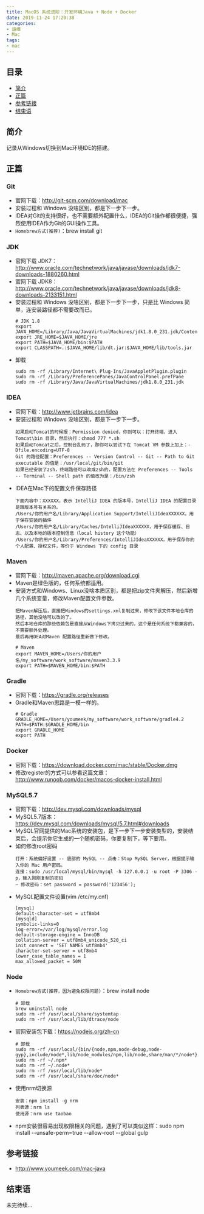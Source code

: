 ```yaml
---
title: MacOS 系统进阶：开发环境Java + Node + Docker
date: 2019-11-24 17:20:38
categories:
- 运维
- Mac
tags:
- mac
---
```


## 目录

- [简介](#简介)
- [正篇](#正篇)
- [参考链接](#参考链接)
- [结束语](#结束语)

## 简介

记录从Windows切换到Mac环境IDE的搭建。

## 正篇

### **Git**

- 官网下载：<http://git-scm.com/download/mac>
- 安装过程和 Windows 没啥区别，都是下一步下一步。
- IDEA对Git的支持很好，也不需要额外配置什么，IDEA的Git操作都很便捷，强烈使用IDEA作为Git的GUI操作工具。
- `Homebrew方式(推荐)`：brew install git

### **JDK**

- 官网下载 JDK7：<http://www.oracle.com/technetwork/java/javase/downloads/jdk7-downloads-1880260.html>
- 官网下载 JDK8：<http://www.oracle.com/technetwork/java/javase/downloads/jdk8-downloads-2133151.html>
- 安装过程和 Windows 没啥区别，都是下一步下一步，只是比 Windows 简单，连安装路径都不需要改而已。
    ```
    # JDK 1.8
    export JAVA_HOME=/Library/Java/JavaVirtualMachines/jdk1.8.0_231.jdk/Contents/Home
    export JRE_HOME=$JAVA_HOME/jre
    export PATH=$JAVA_HOME/bin:$PATH
    export CLASSPATH=.:$JAVA_HOME/lib/dt.jar:$JAVA_HOME/lib/tools.jar
    ```
- 卸载
    ```
    sudo rm -rf /Library/Internet\ Plug-Ins/JavaAppletPlugin.plugin
    sudo rm -rf /Library/PreferencePanes/JavaControlPanel.prefPane
    sudo rm -rf /Library/Java/JavaVirtualMachines/jdk1.8.0_231.jdk
    ```
    
### **IDEA**

- 官网下载：<http://www.jetbrains.com/idea>
- 安装过程和 Windows 没啥区别，都是下一步下一步。
    ```
    如果启动Tomcat的时候报：Permission denied，你则可以：打开终端，进入 Tomcat\bin 目录，然后执行：chmod 777 *.sh
    如果启动Tomcat之后，控制台乱码了，那你可以尝试下在 Tomcat VM 参数上加上：-Dfile.encoding=UTF-8
    Git 的路径配置：Preferences -- Version Control -- Git -- Path to Git executable 的值是：/usr/local/git/bin/git
    如果已经安装了zsh，终端路径可以改成zsh的，配置方法在 Preferences -- Tools -- Terminal -- Shell path 的值改为是：/bin/zsh
    ```
- IDEA在Mac下的配置文件保存路径
    ```
    下面内容中：XXXXXX，表示 IntelliJ IDEA 的版本号，IntelliJ IDEA 的配置目录是跟版本号有关系的。
    /Users/你的用户名/Library/Application Support/IntelliJIdeaXXXXXX，用于保存安装的插件
    /Users/你的用户名/Library/Caches/IntelliJIdeaXXXXXX，用于保存缓存、日志、以及本地的版本控制信息（local history 这个功能）
    /Users/你的用户名/Library/Preferences/IntelliJIdeaXXXXXX，用于保存你的个人配置、授权文件，等价于 Windows 下的 config 目录
    ```

### **Maven**

- 官网下载：<http://maven.apache.org/download.cgi>
- Maven是绿色版的，任何系统都适用。
- 安装方式和Windows、Linux没啥本质区别，都是把zip文件夹解压，然后新增几个系统变量，修改Maven配置文件参数。
    ```
    把Maven解压后，直接把Windows的settings.xml复制过来，修改下该文件本地仓库的路径，其他没啥可以改的了。
    然后本地仓库的那些依赖包是直接从Windows下拷贝过来的，这个是任何系统下都兼容的，不需要额外处理。
    最后再用DEA对Maven 配置路径重新做下修改。
    ```
    ```
    # Maven
    export MAVEN_HOME=/Users/你的用户名/my_software/work_software/maven3.3.9
    export PATH=$MAVEN_HOME/bin:$PATH
    ```

### **Gradle**

- 官网下载：<https://gradle.org/releases>
- Gradle和Maven思路是一模一样的。
    ```
    # Gradle
    GRADLE_HOME=/Users/youmeek/my_software/work_software/gradle4.2
    PATH=$PATH:$GRADLE_HOME/bin
    export GRADLE_HOME
    export PATH
    ```

### **Docker**

- 官网下载：<https://download.docker.com/mac/stable/Docker.dmg>
- 修改register的方式可以参看这篇文章：<http://www.runoob.com/docker/macos-docker-install.html>

### **MySQL5.7**

- 官网下载：<http://dev.mysql.com/downloads/mysql>
- MySQL5.7版本：<https://dev.mysql.com/downloads/mysql/5.7.html#downloads>
- MySQL官网提供的Mac系统的安装包，是下一步下一步安装类型的，安装结束后，会提示你它生成的一个随机密码，你要复制下，等下要用。
- 如何修改root密码
    ```
    打开：系统偏好设置 -- 底部的 MySQL -- 点击：Stop MySQL Server，根据提示输入你的 Mac 用户密码。
    连接：sudo /usr/local/mysql/bin/mysql -h 127.0.0.1 -u root -P 3306 -p，输入刚刚复制的密码
    – 修改密码：set password = password('123456');
    ```
- MySQL配置文件设置(vim /etc/my.cnf)
    ```
    [mysql]
    default-character-set = utf8mb4
    [mysqld]
    symbolic-links=0
    log-error=/var/log/mysql/error.log
    default-storage-engine = InnoDB
    collation-server = utf8mb4_unicode_520_ci
    init_connect = 'SET NAMES utf8mb4'
    character-set-server = utf8mb4
    lower_case_table_names = 1
    max_allowed_packet = 50M
    ```

### **Node**

- `Homebrew方式(推荐，因为避免权限问题)`：brew install node
    ```
    # 卸载
    brew uninstall node
    sudo rm -rf /usr/local/share/systemtap
    sudo rm -rf /usr/local/lib/dtrace/node
    ```
- 官网安装包下载：<https://nodejs.org/zh-cn>
    ```
    # 卸载
    sudo rm -rf /usr/local/{bin/{node,npm,node-debug,node-gyp},include/node*,lib/node_modules/npm,lib/node,share/man/*/node*}
    sudo rm -rf ~/.npm*
    sudo rm -rf ~/.node*
    sudo rm -rf /usr/local/lib/node*
    sudo rm -rf /usr/local/share/doc/node*
    ```
- 使用nrm切换源
    ```
    安装：npm install -g nrm
    列表源：nrm ls
    使用源：nrm use taobao
    ```
- npm安装很容易出现权限相关的问题，遇到了可以类似这样：sudo npm install --unsafe-perm=true --allow-root --global gulp

## 参考链接

- <http://www.youmeek.com/mac-java>

## 结束语

未完待续...
